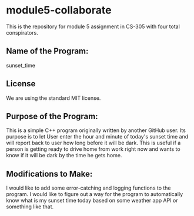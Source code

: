# module5-collaborate
This is the repository for module 5 assignment in CS-305 with four total conspirators.
## Name of the Program:
sunset_time
## License
We are using the standard MIT license.
## Purpose of the Program:
This is a simple C++ program originally written by another GitHub user. Its purpose is to let User enter the hour and minute of today's sunset time and will report back to user how long before it will be dark. This is useful if a person is getting ready to drive home from work right now and wants to know if it will be dark by the time he gets home. 
## Modifications to Make:
I would like to add some error-catching and logging functions to the program. I would like to figure out a way for the program to automatically know what is my sunset time today based on some weather app API or something like that.
